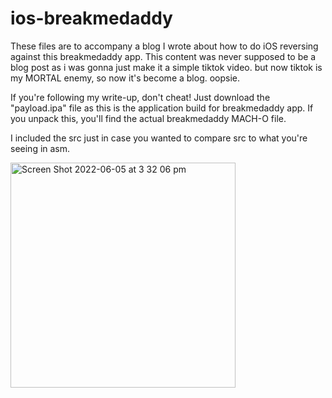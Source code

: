 # ios-breakmedaddy
These files are to accompany a blog I wrote about how to do iOS reversing against this breakmedaddy app. This content was never supposed to be a blog post as i was gonna just make it a simple tiktok video. but now tiktok is my MORTAL enemy, so now it's become a blog. oopsie.

If you're following my write-up, don't cheat! Just download the "payload.ipa" file as this is the application build for breakmedaddy app. If you unpack this, you'll find the actual breakmedaddy MACH-O file. 

I included the src just in case you wanted to compare src to what you're seeing in asm. 

<img width="360" alt="Screen Shot 2022-06-05 at 3 32 06 pm" src="https://user-images.githubusercontent.com/18277462/172036730-321ff0a7-7899-4de1-8302-618c61f8b72c.png">

